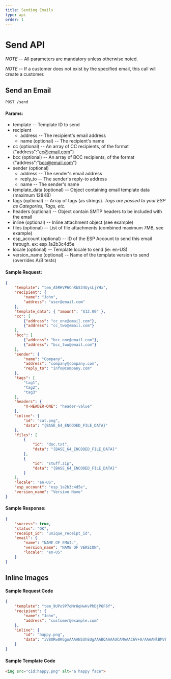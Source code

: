 ```yaml
---
title: Sending Emails
type: api
order: 1
---
```


# Send API

*NOTE* -- All parameters are mandatory unless otherwise noted.

*NOTE* -- If a customer does not exist by the specified email, this call will create a customer.

## Send an Email

`POST /send`

#### Params:

- template                  -- Template ID to send
- recipient
   - address                -- The recipient's email address
   - name (optional)        -- The recipient's name
- cc (optional)             -- An array of CC recipients, of the format {"address":"cc@email.com"}
- bcc (optional)            -- An array of BCC recipients, of the format {"address":"bcc@email.com"}
- sender (optional)
   - address                -- The sender's email address
   - reply_to               -- The sender's reply-to address
   - name                   -- The sender's name
- template_data (optional)  -- Object containing email template data (maximum 128KB)
- tags (optional)           -- Array of tags (as strings). _Tags are passed to your ESP as Categories, Tags, etc._
- headers (optional)         -- Object contain SMTP headers to be included with the email
- inline (optional)         -- Inline attachment object (see example)
- files (optional)          -- List of file attachments (combined maximum 7MB, see example)
- esp\_account (optional)   -- ID of the ESP Account to send this email through. ex: esp\_1a2b3c4d5e
- locale (optional)         -- Template locale to send (ie: en-US)
- version_name (optional)   -- Name of the template version to send (overrides A/B tests)

#### Sample Request:

```json
{
    "template": "tem_A5RHVP6CnRbS34UysLjYHx",
    "recipient": {
        "name": "John",
        "address": "user@email.com"
    },
    "template_data": { "amount": "$12.00" },
    "cc": [
        {"address": "cc_one@email.com"},
        {"address": "cc_two@email.com"}
    ],
    "bcc": [
        {"address": "bcc_one@email.com"},
        {"address": "bcc_two@email.com"}
    ],
    "sender": {
        "name": "Company",
        "address": "company@company.com",
        "reply_to": "info@company.com"
    },
    "tags": [
        "tag1",
        "tag2",
        "tag3"
    ],
    "headers": {
        "X-HEADER-ONE": "header-value"
    },
    "inline": {
        "id": "cat.png",
        "data": "{BASE_64_ENCODED_FILE_DATA}"
    },
    "files": [
        {
            "id": "doc.txt",
            "data": "{BASE_64_ENCODED_FILE_DATA}"
        },
        {
            "id": "stuff.zip",
            "data": "{BASE_64_ENCODED_FILE_DATA}"
        }
    ],
    "locale": "en-US",
    "esp_account": "esp_1a2b3c4d5e",
    "version_name": "Version Name"
}
```

#### Sample Response:

```json
{
    "success": true,
    "status": "OK",
    "receipt_id": "unique_receipt_id",
    "email": {
        "name": "NAME OF EMAIL",
        "version_name": "NAME OF VERSION",
        "locale": "en-US"
    }
}
```

## Inline Images

#### Sample Request Code

```json
{
    "template": "tem_9UPo9P7qMr8qHwHvPhDjP6F6f",
    "recipient": {
        "name": "John",
        "address": "customer@example.com"
    },
    "inline": {
        "id": "happy.png",
        "data": "iVBORw0KGgoAAAANSUhEUgAAABQAAAAUCAMAAAC6V+0/AAAANlBMVEX1zHX///////70znj31I799eP20YP53qb879P879V/XjXTrWO5lFSgfUbYsWWOazx0Ui+DYjfNsfnyAAAAfUlEQVQYlXWQ2w6AIAxDK3KTIej//6yboiiZfWjGSZaVYlKE000MHvAhmg6dRZN1N1xmPJqXC7oXY+oEGouPrGEYZaq1e2QYZEipe2DoMcgzHBnwB2W90PWk0tblEG1ZWN6oHTojlT2ta9rLHamFp5yph1e/qReiV6eXPOoAcMkDL0/NWToAAAAASUVORK5CYII="
    }
}
```

#### Sample Template Code

```html
<img src="cid:happy.png" alt="a happy face">
```
